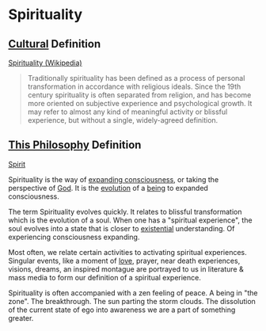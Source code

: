 # Spirituality

## [Cultural](./culture.md) Definition

<a href="https://en.wikipedia.org/wiki/Spirituality" target="_blank">Spirituality (Wikipedia)</a>

> Traditionally spirituality has been defined as a process of personal transformation in accordance with religious ideals. Since the 19th century spirituality is often separated from religion, and has become more oriented on subjective experience and psychological growth. It may refer to almost any kind of meaningful activity or blissful experience, but without a single, widely-agreed definition.

## [This Philosophy](./this-philosophy.md) Definition

[Spirit](./spirit.md)

Spirituality is the way of [expanding consciousness](./expanding-consciousness.md), or taking the perspective of [God](./god.md). It is the [evolution](./evolution.md) of a [being](./being.md) to expanded consciousness.

The term Spirituality evolves quickly. It relates to blissful transformation which is the evolution of a soul. When one has a "spiritual experience", the soul evolves into a state that is closer to [existential](./existence.md) understanding. Of experiencing consciousness expanding.

Most often, we relate certain activities to activating spiritual experiences. Singular events, like a moment of [love](./love.md), prayer, near death experiences, visions, dreams, an inspired montague are portrayed to us in literature & mass media to form our definition of a spiritual experience.

Spirituality is often accompanied with a zen feeling of peace. A being in "the zone". The breakthrough. The sun parting the storm clouds. The dissolution of the current state of ego into awareness we are a part of something greater.
